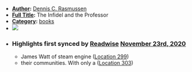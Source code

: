 - **[Author](<Author.md>):** [Dennis C. Rasmussen](<Dennis C. Rasmussen.md>)
- **[Full Title](<Full Title.md>):** The Infidel and the Professor
- **[Category](<Category.md>):** [books](<books.md>)
- ![](https://images-na.ssl-images-amazon.com/images/I/51LTM-4siNL._SL200_.jpg)
- ### Highlights first synced by [Readwise](<Readwise.md>) [November 23rd, 2020](<November 23rd, 2020.md>)
    - James Watt of steam engine ([Location 299](https://readwise.io/to_kindle?action=open&asin=B071XY9VKZ&location=299))
    - their communities. With only a ([Location 303](https://readwise.io/to_kindle?action=open&asin=B071XY9VKZ&location=303))
